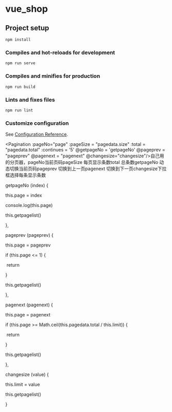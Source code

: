 # vue_shop

## Project setup
```
npm install
```

### Compiles and hot-reloads for development
```
npm run serve
```

### Compiles and minifies for production
```
npm run build
```

### Lints and fixes files
```
npm run lint
```

### Customize configuration
See [Configuration Reference](https://cli.vuejs.org/config/).

<Pagination :pageNo="page" :pageSize = "pagedata.size" :total = "pagedata.total" :continues = '5'  @getpageNo = 'getpageNo' @pageprev = "pageprev" @pagenext = "pagenext" @changesize="changesize"/>自己用的分页器，pageNo当前页码pageSize 每页显示条数total 总条数getpageNo 动态切换当前页码pageprev 切换到上一页pagenext 切换到下一页changesize下拉框选择每条显示条数

 getpageNo (index) {

   this.page = index

   console.log(this.page)

   this.getpagelist()

  },

  pageprev (pageprev) {

   this.page = pageprev

   if (this.page <= 1) {

​    return

   }

   this.getpagelist()

  },

  pagenext (pagenext) {

   this.page = pagenext

   if (this.page >= Math.ceil(this.pagedata.total / this.limit)) {

​    return

   }

   this.getpagelist()

  },

  changesize (value) {

   this.limit = value

   this.getpagelist()

  }

